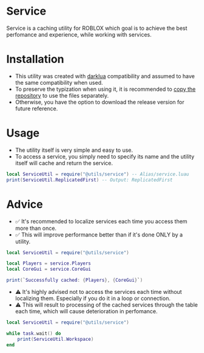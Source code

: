 # Service
Service is a caching utility for ROBLOX which goal is to achieve the best perfomance and experience, while working with services.

# Installation
- This utility was created with [darklua](https://github.com/seaofvoices/darklua) compatibility and assumed to have the same compatibility when used. <br/>
- To preserve the typization when using it, it is recommended to [copy the repository](https://docs.github.com/ru/repositories/creating-and-managing-repositories/cloning-a-repository) to use the files separately. <br/>
- Otherwise, you have the option to download the release version for future reference.

# Usage
- The utility itself is very simple and easy to use.
- To access a service, you simply need to specify its name and the utility itself will cache and return the service.
```lua
local ServiceUtil = require("@utils/service") -- Alias/service.luau
print(ServiceUtil.ReplicatedFirst) -- Output: ReplicatedFirst
```

# Advice
- ✅ It's recommended to localize services each time you access them more than once.
- ✅ This will improve performance better than if it's done ONLY by a utility.
```lua
local ServiceUtil = require("@utils/service")

local Players = service.Players
local CoreGui = service.CoreGui

print(`Successfully cached: {Players}, {CoreGui}`)
```
- ⚠️ It's highly advised not to access the services each time without localizing them. Especially if you do it in a loop or connection.
- ⚠️ This will result to processing of the cached services through the table each time, which will cause deterioration in perfomance.
```lua
local ServiceUtil = require("@utils/service")

while task.wait() do
    print(ServiceUtil.Workspace)
end
```
